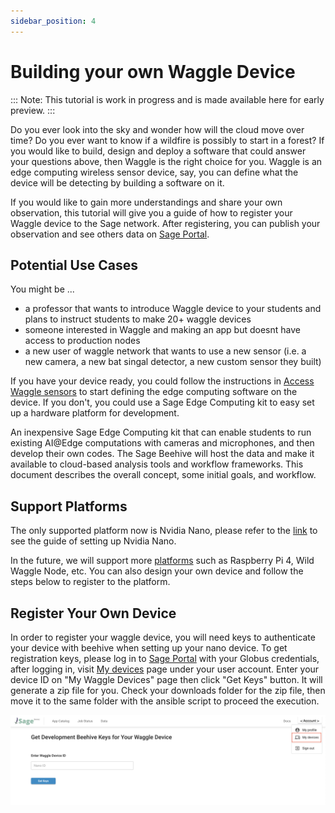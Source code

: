 ```yaml
---
sidebar_position: 4
---
```


# Building your own Waggle Device

:::
Note: This tutorial is work in progress and is made available here for early preview.
:::

Do you ever look into the sky and wonder how will the cloud move over time? Do you ever want to know if a wildfire is possibly to start in a forest? If you would like to build, design and deploy a software that could answer your questions above, then Waggle is the right choice for you. Waggle is an edge computing wireless sensor device, say, you can define what the device will be detecting by building a software on it.

If you would like to gain more understandings and share your own observation, this tutorial will give you a guide of how to register your Waggle device to the Sage network. After registering, you can publish your observation and see others data on [Sage Portal](https://portal.sagecontinuum.org/apps/explore).


## Potential Use Cases

You might be ...
- a professor that wants to introduce Waggle device to your students and plans to instruct students to make 20+ waggle devices
- someone interested in Waggle and making an app but doesnt have access to production nodes
- a new user of waggle network that wants to use a new sensor (i.e. a new camera, a new bat singal detector, a new custom sensor they built)

If you have your device ready, you could follow the instructions in [Access Waggle sensors](./access-waggle-sensors.md) to start defining the edge computing software on the device. If you don't, you could use a Sage Edge Computing kit to easy set up a hardware platform for development.

An inexpensive Sage Edge Computing kit that can enable students to run existing AI@Edge computations with cameras and microphones, and then develop their own codes. The Sage Beehive will host the data and make it available to cloud-based analysis tools and workflow frameworks. This document describes the overall concept, some initial goals, and workflow.

## Support Platforms

The only supported platform now is Nvidia Nano, please refer to the [link](https://github.com/waggle-sensor/node-platforms/tree/main/nvidia-nano) to see the guide of setting up Nvidia Nano.

In the future, we will support more [platforms](https://github.com/waggle-sensor/node-platforms) such as Raspberry Pi 4, Wild Waggle Node, etc. You can also design your own device and follow the steps below to register to the platform.

## Register Your Own Device

In order to register your waggle device, you will need keys to authenticate your device with beehive when setting up your nano device. To get registration keys, please log in to [Sage Portal](https://portal.sagecontinuum.org/apps/explore) with your Globus credentials, after logging in, visit [My devices](https://portal.sagecontinuum.org/my-devices) page under your user account. Enter your device ID on "My Waggle Devices" page then click "Get Keys" button. It will generate a zip file for you. Check your downloads folder for the zip file, then move it to the same folder with the ansible script to proceed the execution.

![Figure 1: Sage Portal - My devices](./images/sage-my-devices.png)